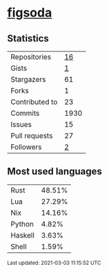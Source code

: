 
# [figsoda](https://github.com/figsoda)


## Statistics

<table>
  <tr>
    <td>Repositories</td>
    <td><a href="https://github.com/figsoda?tab=repositories">
      16
    </a></td>
  </tr>
  <tr>
    <td>Gists</td>
    <td><a href="https://gist.github.com/figsoda">
      1
    </a></td>
  </tr>
  <tr>
    <td>Stargazers</td>
    <td>61</td>
  </tr>
  <tr>
    <td>Forks</td>
    <td>1</td>
  </tr>
  <tr>
    <td>Contributed to</td>
    <td>23</td>
  </tr>
  <tr>
    <td>Commits</td>
    <td>1930</td>
  </tr>
  <tr>
    <td>Issues</td>
    <td>15</td>
  </tr>
  <tr>
    <td>Pull requests</td>
    <td>27</td>
  </tr>
  <tr>
    <td>Followers</td>
    <td><a href="https://github.com/figsoda?tab=followers">
      2
    </a></td>
  </tr>
</table>


## Most used languages

<table>
<tr><td>Rust</td><td>48.51%</td></tr><tr><td>Lua</td><td>27.29%</td></tr><tr><td>Nix</td><td>14.16%</td></tr><tr><td>Python</td><td>4.82%</td></tr><tr><td>Haskell</td><td>3.63%</td></tr><tr><td>Shell</td><td>1.59%</td></tr>
</table>


<sub>Last updated: 2021-03-03 11:15:52 UTC</sub>
